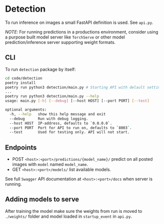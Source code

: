 # Detection

To run inference on images a small FastAPI definition is used. See `api.py`.

_NOTE_: For running predictions in a productions environment, consider using
a purpose built model server like `TorchServe` or other model
prediction/inference server supporting weight formats.

## CLI

To run `detection` package by itself:

```sh
cd code/detection
poetry install
poetry run python3 detection/main.py # Starting API with delault settings
...
poetry run python3 detection/main.py --help
usage: main.py [-h] [--debug] [--host HOST] [--port PORT] [--test]

optional arguments:
  -h, --help   show this help message and exit
  --debug      Run with debug logging.
  --host HOST  IP-address, defaults to `0.0.0.0`.
  --port PORT  Port for API to run on, defaults to `8003`.
  --test       Used for testing only. API will not start.
```

## Endpoints

- POST `<host>:<port>/predictions/{model_name}/` predict on all posted
  images with `model` named `model_name`.
- GET `<host>:<port>/models/` list available models.

See full `Swagger` API documentation at `<host>:<port>/docs` when server is
running.

## Adding models to serve

After training the model make sure the weights from run is moved to
`./weights/` folder and model loaded in `startup_event` in `api.py`.
